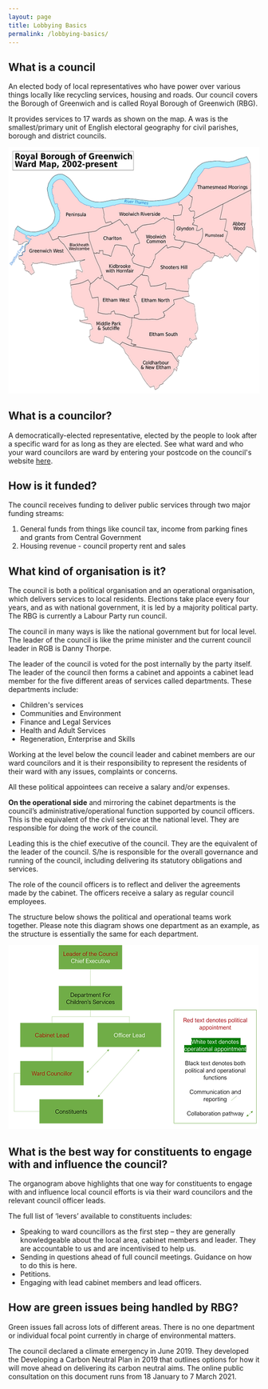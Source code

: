 ```yaml
---
layout: page
title: Lobbying Basics
permalink: /lobbying-basics/
---
```


## What is a council

An elected body of local representatives who have power over various things locally like recycling services, housing and roads. Our council covers the Borough of Greenwich and is called Royal Borough of Greenwich (RBG).

It provides services to 17 wards as shown on the map. A was is the smallest/primary unit of English electoral geography for civil parishes, borough and district councils.

![Royal Borough of Greenwich Ward Map, 2002-present](/assets/img/Greenwich_London_UK_labelled_ward_map.webp)


## What is a councilor?

A democratically-elected representative, elected by the people to look after a specific ward for as long as they are elected. See what ward and who your ward councilors are ward by entering your postcode on the council's website [here](https://www.royalgreenwich.gov.uk/info/200155/councillors_and_elected_officials/105/wards).

## How is it funded?
The council receives funding to deliver public services through two major funding streams:

1. General funds from things like council tax, income from parking fines and grants from Central Government 
2. Housing revenue - council property rent and sales

## What kind of organisation is it?

The council is both a political organisation and an operational organisation, which delivers services to local residents. Elections take place every four years, and as with national government, it is led by a majority political party. The RBG is currently a Labour Party run council. 

The council in many ways is like the national government but for local level. The leader of the council is like the prime minister and the current council leader in RGB is Danny Thorpe. 

The leader of the council is voted for the post internally by the party itself. The leader of the council then forms a cabinet and appoints a cabinet lead member for the five different areas of services called departments. These departments include:

* Children's services
* Communities and Environment 
* Finance and Legal Services
* Health and Adult Services 
* Regeneration, Enterprise and Skills 

Working at the level below the council leader and cabinet members are our ward councilors and it is their responsibility to represent the residents of their ward with any issues, complaints or concerns. 

​All these political appointees can receive a salary and/or expenses. 

**On the operational side** and mirroring the cabinet departments is the council’s administrative/operational function supported by council officers. This is the equivalent of the civil service at the national level. They are responsible for doing the work of the council.

Leading this is the chief executive of the council. They are the equivalent of the leader of the council. S/he is responsible for the overall governance and running of the council, including delivering its statutory obligations and services. 

The role of the council officers is to reflect and deliver the agreements made by the cabinet. The officers receive a salary as regular council employees. 

The structure below shows the political and operational teams work together. Please note this diagram shows one department as an example, as the structure is essentially the same for each department.

![Council Org Chart](/assets/img/council_org_chart.webp)

## What is the best way for constituents to engage with and influence the council?

The organogram above highlights that one way for constituents to engage with and influence local council efforts is via their ward councilors and the relevant council officer leads.

The full list of ‘levers’ available to constituents includes:

* Speaking to ward councillors as the first step – they are generally knowledgeable about the local area, cabinet members and leader. They are accountable to us and are incentivised to help us. 
* Sending in questions ahead of full council meetings. Guidance on how to do this is here. 
* Petitions.
* Engaging with lead cabinet members and lead officers.

## How are green issues being handled by RBG?

Green issues fall across lots of different areas. There is no one department or individual focal point currently in charge of environmental matters.

The council declared a climate emergency in June 2019. They developed the Developing a Carbon Neutral Plan in 2019 that outlines options for how it will move ahead on delivering its carbon neutral aims. The online public consultation on this document runs from 18 January to 7 March 2021.
